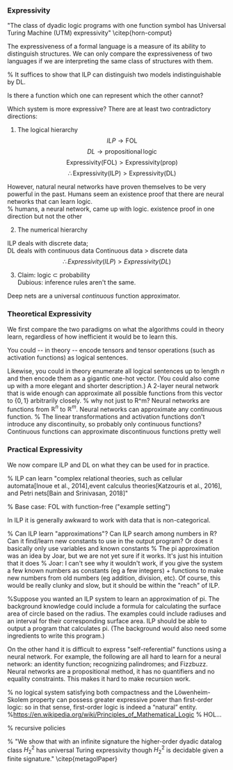 ### Expressivity

<!-- % 
Nandi: I actually think this section may be the most important section in the paper
% It deals with whether we are comparing apples to apples, or apples to pears
% For example: are we comparing "ILP to differentiating" or are we comparing "integrating with differentiating" 
% How interchangeable are the tools (ILP and DL)? 
% Can ILP and DL be applied to the same problems?
 -->

"The class of dyadic logic programs with one function symbol has Universal Turing Machine (UTM) expressivity" \citep{horn-comput}
<!-- https://arxiv.org/abs/1606.05336 -->


The expressiveness of a formal language is a measure of its ability to distinguish structures. We can only compare the expressiveness of two languages if we are interpreting the same class of structures with them. <br>

% It suffices to show that ILP can distinguish two models indistinguishable by DL.

Is there a function which one can represent which the other cannot?<br>

Which system is more expressive? There are at least two contradictory directions:

1) The logical hierarchy
$$ILP \to \mathrm{FOL}$$
$$DL \to \mathrm{propositional\, logic}$$
$$ \mathrm{Expressivity(FOL)} > \mathrm{Expressivity(prop)}$$
$$\therefore  \mathrm{Expressivity(ILP)} >  \mathrm{Expressivity(DL)}$$ 

However, natural neural networks have proven themselves to be very powerful in the past. Humans seem an existence proof that there are neural networks that can learn logic. <br>
% humans, a neural network, came up with logic. existence proof in one direction but not the other

2) The numerical hierarchy

ILP deals with discrete data; <br>
DL deals with continuous data
Continuous data $>$ discrete data
$$\therefore Expressivity(ILP) > Expressivity(DL)$$ 

3) Claim: logic $\subset$ probability <br>
Dubious: inference rules aren't the same.<br>


Deep nets are a universal _continuous_ function approximator.

### Theoretical Expressivity

We first compare the two paradigms on what the algorithms could in theory learn, regardless of how inefficient it would be to learn this.<br>

You could -- in theory -- encode tensors and tensor operations (such as activation functions) as logical sentences. <br>

Likewise, you could in theory enumerate all logical sentences up to length $n$ and then encode them as a gigantic one-hot vector. (You could also come up with a more elegant and shorter description.) A 2-layer neural network that is wide enough can approximate all possible functions from this vector to $\{0,1\}$ arbitrarily closely. % why not just to R^m?
Neural networks are functions from $\mathbb{R}^n$ to $\mathbb{R}^m$. 
Neural networks can approximate any continuous function. % The linear transformations and activation functions don't introduce any discontinuity, so probably only continuous functions? Continuous functions can approximate discontinuous functions pretty well
<br>

### Practical Expressivity


We now compare ILP and DL on what they can be used for in practice.<br>

% ILP can learn "complex relational theories, such as cellular automata[Inoue et al., 2014],event calculus theories[Katzouris et al., 2016], and Petri nets[Bain and Srinivasan, 2018]"

% Base case: FOL with function-free ("example setting")

In ILP it is generally awkward to work with data that is non-categorical. <br>

% Can ILP learn "approximations"? Can ILP search among numbers in R? Can it find/learn new constants to use in the output program? Or does it basically only use variables and known constants
% The pi approximation was an idea by Joar, but we are not yet sure if it works. It's just his intuition that it does
% Joar: I can't see why it wouldn't work, if you give the system a few known numbers as constants (eg a few integers) + functions to make new numbers from old numbers (eg addition, division, etc). Of course, this would be really clunky and slow, but it should be within the "reach" of ILP.

%Suppose you wanted an ILP system to learn an approximation of pi. The background knowledge could include a formula for calculating the surface area of circle based on the radius. The examples could include radiuses and an interval for their corresponding surface area. ILP should be able to output a program that calculates pi. (The background would also need some ingredients to write this program.)<br>

On the other hand it is difficult to express "self-referential" functions using a neural network. 
For example, the following are all hard to learn for a neural network: an identity function; recognizing palindromes; and Fizzbuzz. 
Neural networks are a propositional method, it has no quantifiers and no equality constraints. This makes it hard to make recursion work.

% no logical system satisfying both compactness and the Löwenheim-Skolem property can possess greater expressive power than first-order logic: so in that sense, first-order logic is indeed a “natural” entity.
%https://en.wikipedia.org/wiki/Principles_of_Mathematical_Logic
% HOL...

% recursive policies
        
% "We show that with an infinite signature the higher-order dyadic datalog class $H^2_2$ has universal Turing expressivity though $H_2^2$ is decidable given a finite signature." \citep{metagolPaper}